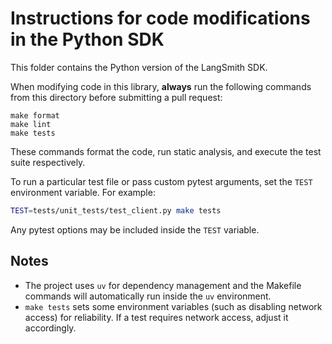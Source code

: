 # Instructions for code modifications in the Python SDK

This folder contains the Python version of the LangSmith SDK.

When modifying code in this library, **always** run the following commands from this directory before submitting a pull request:

```
make format
make lint
make tests
```

These commands format the code, run static analysis, and execute the test suite respectively.

To run a particular test file or pass custom pytest arguments, set the `TEST` environment variable. For example:

```bash
TEST=tests/unit_tests/test_client.py make tests
```

Any pytest options may be included inside the `TEST` variable.

## Notes

- The project uses `uv` for dependency management and the Makefile commands will automatically run inside the `uv` environment.
- `make tests` sets some environment variables (such as disabling network access) for reliability. If a test requires network access, adjust it accordingly.
